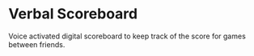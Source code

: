 # Verbal Scoreboard

Voice activated digital scoreboard to keep track of the score for games between friends.

